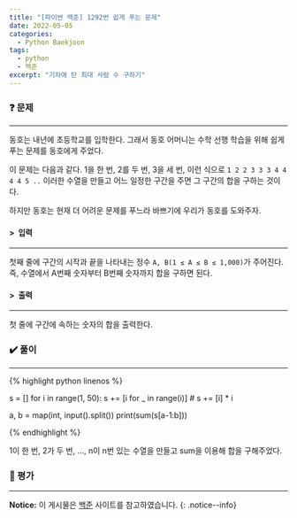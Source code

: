 ```yaml
---
title: "[파이썬 백준] 1292번 쉽게 푸는 문제"
date: 2022-05-05
categories:
  - Python Baekjoon
tags:
  - python
  - 백준
excerpt: "기차에 탄 최대 사람 수 구하기"
---
```


### ❓ 문제

---

동호는 내년에 초등학교를 입학한다. 그래서 동호 어머니는 수학 선행 학습을 위해 쉽게 푸는 문제를 동호에게 주었다.<br>

이 문제는 다음과 같다. 1을 한 번, 2를 두 번, 3을 세 번, 이런 식으로 `1 2 2 3 3 3 4 4 4 4 5 ..` 이러한 수열을 만들고 어느 일정한 구간을 주면 그 구간의 합을 구하는 것이다.<br>

하지만 동호는 현재 더 어려운 문제를 푸느라 바쁘기에 우리가 동호를 도와주자.<br>


#### > &nbsp;입력

---

첫째 줄에 구간의 시작과 끝을 나타내는 정수 `A, B(1 ≤ A ≤ B ≤ 1,000)`가 주어진다. 즉, 수열에서 A번째 숫자부터 B번째 숫자까지 합을 구하면 된다.<br>


#### > &nbsp;출력

---

첫 줄에 구간에 속하는 숫자의 합을 출력한다.<br>


### ✔️ 풀이

---

{% highlight python linenos %}

s = []
for i in range(1, 50):
    s += [i for _ in range(i)]
    # s += [i] * i

a, b = map(int, input().split())
print(sum(s[a-1:b]))

{% endhighlight %}

1이 한 번, 2가 두 번, ..., n이 n번 있는 수열을 만들고 sum을 이용해 합을 구해주었다.

### 💬 평가

---



**Notice:** 이 게시물은 [백준](https://www.acmicpc.net/problem/1292) 사이트를 참고하였습니다.
{: .notice--info}
